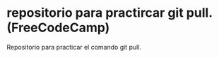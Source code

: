 # repositorio para practircar git pull. (FreeCodeCamp)
Repositorio para practicar el comando git pull.
